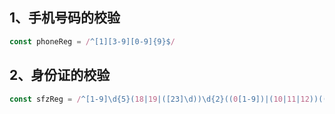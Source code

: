 ## 1、手机号码的校验

```js
const phoneReg = /^[1][3-9][0-9]{9}$/
```

## 2、身份证的校验

```js
const sfzReg = /^[1-9]\d{5}(18|19|([23]\d))\d{2}((0[1-9])|(10|11|12))(([0-2][1-9])|10|20|30|31)\d{3}[0-9Xx]$/
```
